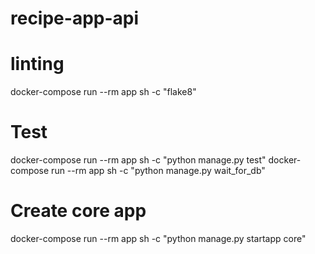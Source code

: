 # recipe-app-api

# linting

docker-compose run --rm app sh -c "flake8"

# Test

docker-compose run --rm app sh -c "python manage.py test"
docker-compose run --rm app sh -c "python manage.py wait_for_db"

# Create core app

docker-compose run --rm app sh -c "python manage.py startapp core"
